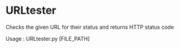 # URLtester
Checks the given URL for their status and returns HTTP status code

Usage : URLtester.py [FILE_PATH]
